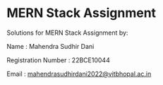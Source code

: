 # MERN Stack Assignment

Solutions for MERN Stack Assignment by:

Name : Mahendra Sudhir Dani

Registration Number : 22BCE10044

Email : mahendrasudhirdani2022@vitbhopal.ac.in